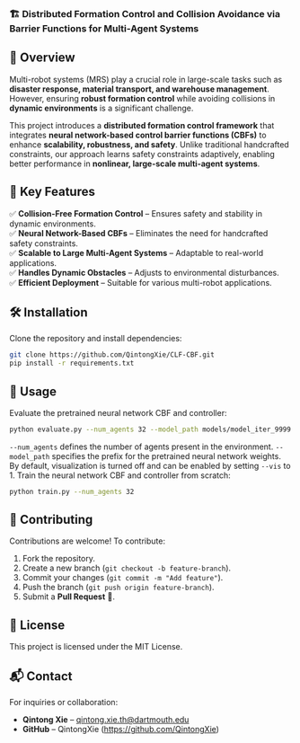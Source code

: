 ### 🏗 **Distributed Formation Control and Collision Avoidance via Barrier Functions for Multi-Agent Systems**  

## 🚀 **Overview**  
Multi-robot systems (MRS) play a crucial role in large-scale tasks such as **disaster response, material transport, and warehouse management**. However, ensuring **robust formation control** while avoiding collisions in **dynamic environments** is a significant challenge.  

This project introduces a **distributed formation control framework** that integrates **neural network-based control barrier functions (CBFs)** to enhance **scalability, robustness, and safety**. Unlike traditional handcrafted constraints, our approach learns safety constraints adaptively, enabling better performance in **nonlinear, large-scale multi-agent systems**.  

## 🎯 **Key Features**  
✅ **Collision-Free Formation Control** – Ensures safety and stability in dynamic environments.  
✅ **Neural Network-Based CBFs** – Eliminates the need for handcrafted safety constraints.  
✅ **Scalable to Large Multi-Agent Systems** – Adaptable to real-world applications.  
✅ **Handles Dynamic Obstacles** – Adjusts to environmental disturbances.  
✅ **Efficient Deployment** – Suitable for various multi-robot applications.  

## 🛠 **Installation**  
Clone the repository and install dependencies:  
```bash
git clone https://github.com/QintongXie/CLF-CBF.git
pip install -r requirements.txt
```

## 🚀 **Usage**
Evaluate the pretrained neural network CBF and controller:  
```bash
python evaluate.py --num_agents 32 --model_path models/model_iter_9999 --vis 1
```
`--num_agents` defines the number of agents present in the environment. `--model_path` specifies the prefix for the pretrained neural network weights. By default, visualization is turned off and can be enabled by setting `--vis` to 1.
Train the neural network CBF and controller from scratch:
```bash
python train.py --num_agents 32
```

## 🤝 **Contributing**  
Contributions are welcome! To contribute:  
1. Fork the repository.  
2. Create a new branch (`git checkout -b feature-branch`).  
3. Commit your changes (`git commit -m "Add feature"`).  
4. Push the branch (`git push origin feature-branch`).  
5. Submit a **Pull Request** 🚀.  

## 📜 **License**  
This project is licensed under the MIT License.  

## 📬 **Contact**  
For inquiries or collaboration:  
- **Qintong Xie** – qintong.xie.th@dartmouth.edu  
- **GitHub** – QintongXie (https://github.com/QintongXie)  
